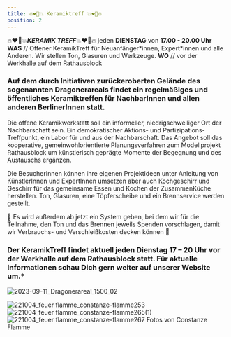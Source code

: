 ```yaml
---
title: 🔥❤️‍🔥💥 Keramiktreff 💥❤️‍🔥🔥
position: 2
---
```


🔥❤️‍🔥💥***KERAMIK  TREFF***💥❤️‍🔥🔥 jeden **DIENSTAG** von **17.00 - 20.00 Uhr** <br> **WAS** // Offener KeramikTreff für
Neuanfänger\*innen, Expert\*innen und alle Anderen. Wir stellen Ton, Glasuren und Werkzeuge. **WO** // vor der Werkhalle auf dem Rathausblock

### Auf dem durch Initiativen zurückeroberten Gelände des sogenannten Dragonerareals findet ein regelmäßiges und öffentliches Keramiktreffen für NachbarInnen und allen anderen BerlinerInnen statt.

Die offene Keramikwerkstatt soll ein informeller, niedrigschwelliger Ort der Nachbarschaft sein. Ein demokratischer Aktions- und Partizipations-Treffpunkt, ein Labor für und aus der Nachbarschaft. Das Angebot soll das kooperative, gemeinwohlorientierte Planungsverfahren zum Modellprojekt Rathausblock um künstlerisch geprägte Momente der Begegnung und des Austauschs ergänzen.

Die BesucherInnen können ihre eigenen Projektideen unter Anleitung von KünstlerInnen und ExpertInnen umsetzen aber auch Kochgeschirr und
Geschirr für das gemeinsame Essen und Kochen der ZusammenKüche herstellen. Ton, Glasuren, eine Töpferscheibe und ein Brennservice werden gestellt.

🌴 Es wird außerdem ab jetzt ein System geben, bei dem wir für die Teilnahme, den Ton und das Brennen jeweils Spenden vorschlagen, damit wir Verbrauchs- und Verschleißkosten decken können 💸

### Der KeramikTreff findet aktuell jeden Dienstag 17 – 20 Uhr vor der Werkhalle auf dem Rathausblock statt. Für aktuelle Informationen schau Dich gern weiter auf unserer Website um.*

![2023-09-11_Dragonerareal_1500_02](https://github.com/brennovich/feuerundflamme.xyz/assets/115560099/2987a04d-aca3-4b3f-8bf8-09ed55fedb8f)


![221004_feuer flamme_constanze-flamme253](https://user-images.githubusercontent.com/115560099/208246049-446271e5-f6d3-48e0-b431-dfd2fae6af58.jpg)
![221004_feuer flamme_constanze-flamme265(1)](https://user-images.githubusercontent.com/115560099/208246050-bef93390-ba12-49c8-bed3-420424f5fe07.jpg)
![221004_feuer flamme_constanze-flamme267](https://user-images.githubusercontent.com/115560099/208246055-98f761f1-14a8-4daf-acf0-ec44134737cd.jpg)
Fotos von Constanze Flamme
